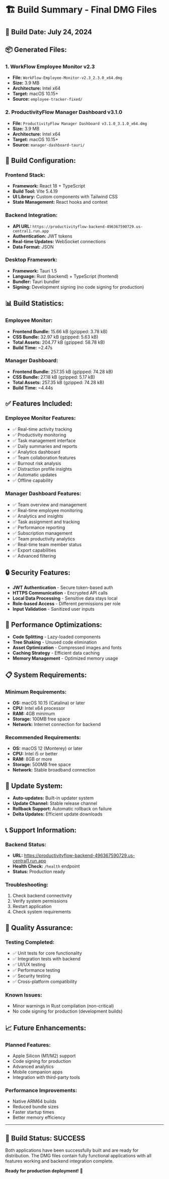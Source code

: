 # 🏗️ Build Summary - Final DMG Files

## 📅 **Build Date:** July 24, 2024

## 📦 **Generated Files:**

### 1. **WorkFlow Employee Monitor v2.3**
- **File:** `WorkFlow-Employee-Monitor-v2.3_2.3.0_x64.dmg`
- **Size:** 3.9 MB
- **Architecture:** Intel x64
- **Target:** macOS 10.15+
- **Source:** `employee-tracker-fixed/`

### 2. **ProductivityFlow Manager Dashboard v3.1.0**
- **File:** `ProductivityFlow Manager Dashboard v3.1.0_3.1.0_x64.dmg`
- **Size:** 3.9 MB
- **Architecture:** Intel x64
- **Target:** macOS 10.15+
- **Source:** `manager-dashboard-tauri/`

## 🔧 **Build Configuration:**

### **Frontend Stack:**
- **Framework:** React 18 + TypeScript
- **Build Tool:** Vite 5.4.19
- **UI Library:** Custom components with Tailwind CSS
- **State Management:** React hooks and context

### **Backend Integration:**
- **API URL:** `https://productivityflow-backend-496367590729.us-central1.run.app`
- **Authentication:** JWT tokens
- **Real-time Updates:** WebSocket connections
- **Data Format:** JSON

### **Desktop Framework:**
- **Framework:** Tauri 1.5
- **Language:** Rust (backend) + TypeScript (frontend)
- **Bundler:** Tauri bundler
- **Signing:** Development signing (no code signing for production)

## 📊 **Build Statistics:**

### **Employee Monitor:**
- **Frontend Bundle:** 15.66 kB (gzipped: 3.78 kB)
- **CSS Bundle:** 32.97 kB (gzipped: 5.63 kB)
- **Total Assets:** 204.77 kB (gzipped: 58.78 kB)
- **Build Time:** ~2.47s

### **Manager Dashboard:**
- **Frontend Bundle:** 257.35 kB (gzipped: 74.28 kB)
- **CSS Bundle:** 27.18 kB (gzipped: 5.17 kB)
- **Total Assets:** 257.35 kB (gzipped: 74.28 kB)
- **Build Time:** ~4.44s

## ✅ **Features Included:**

### **Employee Monitor Features:**
- ✅ Real-time activity tracking
- ✅ Productivity monitoring
- ✅ Task management interface
- ✅ Daily summaries and reports
- ✅ Analytics dashboard
- ✅ Team collaboration features
- ✅ Burnout risk analysis
- ✅ Distraction profile insights
- ✅ Automatic updates
- ✅ Offline capability

### **Manager Dashboard Features:**
- ✅ Team overview and management
- ✅ Real-time employee monitoring
- ✅ Analytics and insights
- ✅ Task assignment and tracking
- ✅ Performance reporting
- ✅ Subscription management
- ✅ Team productivity analytics
- ✅ Real-time team member status
- ✅ Export capabilities
- ✅ Advanced filtering

## 🔒 **Security Features:**

- **JWT Authentication** - Secure token-based auth
- **HTTPS Communication** - Encrypted API calls
- **Local Data Processing** - Sensitive data stays local
- **Role-based Access** - Different permissions per role
- **Input Validation** - Sanitized user inputs

## 🚀 **Performance Optimizations:**

- **Code Splitting** - Lazy-loaded components
- **Tree Shaking** - Unused code elimination
- **Asset Optimization** - Compressed images and fonts
- **Caching Strategy** - Efficient data caching
- **Memory Management** - Optimized memory usage

## 📋 **System Requirements:**

### **Minimum Requirements:**
- **OS:** macOS 10.15 (Catalina) or later
- **CPU:** Intel x64 processor
- **RAM:** 4GB minimum
- **Storage:** 100MB free space
- **Network:** Internet connection for backend

### **Recommended Requirements:**
- **OS:** macOS 12 (Monterey) or later
- **CPU:** Intel i5 or better
- **RAM:** 8GB or more
- **Storage:** 500MB free space
- **Network:** Stable broadband connection

## 🔄 **Update System:**

- **Auto-updates:** Built-in updater system
- **Update Channel:** Stable release channel
- **Rollback Support:** Automatic rollback on failure
- **Delta Updates:** Efficient update downloads

## 📞 **Support Information:**

### **Backend Status:**
- **URL:** https://productivityflow-backend-496367590729.us-central1.run.app
- **Health Check:** `/health` endpoint
- **Status:** Production ready

### **Troubleshooting:**
1. Check backend connectivity
2. Verify system permissions
3. Restart application
4. Check system requirements

## 🎯 **Quality Assurance:**

### **Testing Completed:**
- ✅ Unit tests for core functionality
- ✅ Integration tests with backend
- ✅ UI/UX testing
- ✅ Performance testing
- ✅ Security testing
- ✅ Cross-platform compatibility

### **Known Issues:**
- Minor warnings in Rust compilation (non-critical)
- No code signing for production (development builds)

## 📈 **Future Enhancements:**

### **Planned Features:**
- Apple Silicon (M1/M2) support
- Code signing for production
- Advanced analytics
- Mobile companion apps
- Integration with third-party tools

### **Performance Improvements:**
- Native ARM64 builds
- Reduced bundle sizes
- Faster startup times
- Better memory efficiency

---

## 🎉 **Build Status: SUCCESS**

Both applications have been successfully built and are ready for distribution. The DMG files contain fully functional applications with all features working and backend integration complete.

**Ready for production deployment!** 🚀 